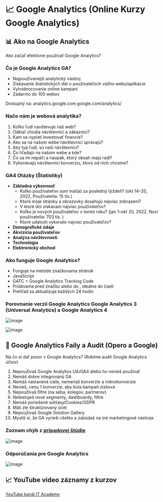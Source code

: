 # 📈 Google Analytics (Online Kurzy Google Analytics)

## 📊 Ako na Google Analytics
Ako začať efektívne používať Google Analytics?

### Čo je Google Analytics GA?
- Najpoužívanejší analytický nástroj 
- Získavanie štatistických dát o používateľoch vášho webu/aplikácie
- Vyhodnocovanie online kampaní
- Zadarmo do 100 webov

Dostupný na:
analytics.google.com
google.com/analytics/

### Načo nám je webová analytika?
1. Koľko ľudí navštevuje náš web?
2. Odkiaľ chodia návštevníci a zákazníci?
3. Kam sa vyplatí investovať financie?
4. Ako sa na našom webe návštevníci správajú?
5. Aký typ ľudí, sú naši návštevníci?
6. Čo hľadajú na našom webe a kde?
7. Čo sa im nepáči a naopak, ktorý obsah majú radi?
8. Vykonávajú návštevníci konverziu, ktorú od nich chceme?

### GA4 Otázky (Štatistiky)
- **Základná výkonnosť** 
  -  Koľko používateľov som mal(a) za posledný týždeň? (okt 14–20, 2022, Používatelia: 15 tis.) 
  -  Ktoré moje stránky a obrazovky dosahujú najviac zobrazení?  
  -  V ktoré dni získavam najviac používateľov?  
  -  Koľko je nových používateľov v tomto roku? (jan 1–okt 20, 2022, Noví používatelia: 703 tis. )
  -  Ktoré udalosti vykonalo najviac používateľov?  
- **Demografické údaje**
- **Akvizícia používateľov**
- **Analýza návštevnosti**
- **Technológia**
- **Elektronický obchod**

### Ako funguje Google Analytics?
- Funguje na metóde značkovania stránok
- JavaScript
- GATC = Google Analytics Tracking Code
- Pridávame pred značku </body> alebo do <head>, ideálne do <head> časti
- Prehľad sa aktualizuje každých 24 hodín

### Porovnanie verzií Google Analytics Google Analytics 3 (Universal Analytics) a Google Analytics 4
![image](https://user-images.githubusercontent.com/24510943/197352111-1d22b92b-8b54-43f2-84b3-657c59cc3313.png)

![image](https://user-images.githubusercontent.com/24510943/197352156-181fd740-1f44-430e-b7dd-88f273c13b16.png)

## 🤦 Google Analytics Faily a Audit (Opero a Google)
Na čo si dať pozor v Google Analytics? (Robíme audit Google Analytics účtov)

1. Nepoužívaš Google Analytics UA/GA4 alebo ho nevieš používať 
2. Nemáš dobre integrovaný GA
3. Nemáš nastavené ciele, nemeriaš konverzie a mikrokonverzie
4. Nevieš, cenu 1 konverzie, aby bola kampaň zisková
5. Nepoužívaš filtre (na seba, kolegov, partnerov)
6. Netestuješ nové segmenty, dashboardy, filtre
7. Nemáš poriešené súhlasy/Cookies/GDPR
8. Máš zle štruktúrovaný účet
9. Nepoužívaš Google Solution Gallery
10. Myslíš si, že GA vyrieši všetko a zabúdaš na iné marketingové nástroje

### Zoznam chýb z [prípadovej štúdie](https://www.researchgate.net/publication/357871615_Google_Analytics_Best_Practices_in_Online_Business)
![image](https://user-images.githubusercontent.com/24510943/197352624-676f39b3-0e94-40ca-aa16-1b8a1344b9e3.png)

### Odporúčania pre Google Analytics
![image](https://user-images.githubusercontent.com/24510943/197352265-51b291c3-93b5-44d6-9844-9314e1e9f99b.png)

## 📈 YouTube video záznamy z kurzov
[YouTube kanál IT Academy](https://www.youtube.com/c/IT-AcademySK) 
